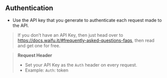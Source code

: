 ## Authentication

- Use the API key that you generate to authenticate each request made to the API.

> If you don’t have an API Key, then just head over to https://docs.waifu.it/#frequently-asked-questions-faqs, then read and get one for free.

> **Request Header**
>
> - Set your API Key as the `Auth` header on every request.
> - Example: `Auth`: token
